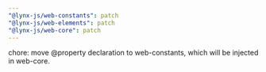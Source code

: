 ```yaml
---
"@lynx-js/web-constants": patch
"@lynx-js/web-elements": patch
"@lynx-js/web-core": patch
---
```


chore: move @property declaration to web-constants, which will be injected in web-core.
